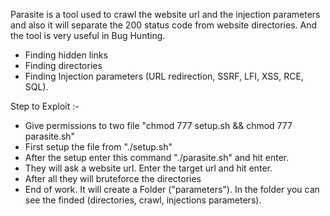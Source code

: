 Parasite is a tool used to crawl the website url and  the injection parameters and also it will separate the 200 status code from website directories.
And the tool is very useful in Bug Hunting. 

* Finding hidden links
* Finding directories
* Finding Injection parameters (URL redirection, SSRF, LFI, XSS, RCE, SQL).

Step to Exploit :-

* Give permissions to two file "chmod 777 setup.sh && chmod 777 parasite.sh"
* First setup the file from "./setup.sh"
* After the setup enter this command "./parasite.sh" and hit enter.
* They will ask a website url. Enter the target url and hit enter.
* After all they will bruteforce the directories
* End of work. It will create a Folder ("parameters"). In the folder you can see the finded (directories, crawl, injections parameters).
